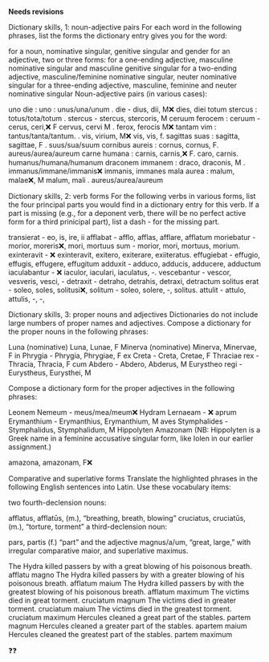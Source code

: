 **Needs revisions**

Dictionary skills, 1: noun-adjective pairs
For each word in the following phrases, list the forms the dictionary entry gives you for the word:

for a noun, nominative singular, genitive singular and gender
for an adjective, two or three forms:
for a one-ending adjective, masculine nominative singular and masculine genitive singular
for a two-ending adjective, masculine/feminine nominative singular, neuter nominative singular
for a three-ending adjective, masculine, feminine and neuter nominative singular
Noun-adjective pairs (in various cases):

uno die : uno : unus/una/unum   .   die - dius, dii, M❌  dies, diei
totum stercus : totus/tota/totum   .   stercus - stercus, stercoris, M
ceruum ferocem : ceruum - cerus, ceri,❌ F  cervus, cervi M .   ferox, ferocis M❌
tantam vim : tantus/tanta/tantum.  .   vis, virium, M❌ vis, vis, f. 
sagittas suas : sagitta, sagittae, F   .   suus/sua/suum 
cornibus aureis : cornus, cornus, F.     aureus/aurea/aureum
carne humana : carnis, carnis,❌ F. caro, carnis.     humanus/humana/humanum
draconem immanem : draco, draconis, M   .   immanus/immane/immanis❌ immanis, immanes
mala aurea : malum, malae❌, M malum, mali  .   aureus/aurea/aureum



Dictionary skills, 2: verb forms
For the following verbs in various forms, list the four principal parts you would
find in a dictionary entry for this verb. If a part is missing (e.g., for a deponent verb, 
there will be no perfect active form for a third prinicipal part), list a dash - for the missing part.

transierat - eo, is, ire, ii
afflabat - afflo, afflas, afflare, afflatum
moriebatur - morior, moreris❌, mori, mortuus sum - morior, mori, mortuus, morium.
exinteravit - ❌ exinteravit, exitero, exiterare, exiiteratus.
effugiebat - effugio, effugis, effugere, effugitum
adduxit - adduco, adducis, adducere, adductum
iaculabantur - ❌ iaculor, iaculari, iaculatus, -.
vescebantur - vescor, vesveris, vesci, -
detraxit - detraho, detrahis, detraxi, detractum
solitus erat - soleo, soles, solitusi❌, solitum - soleo, solere, -, solitus.
attulit - attulo, attulis, -, -, 


Dictionary skills, 3: proper nouns and adjectives
Dictionaries do not include large numbers of proper names and adjectives. Compose a dictionary for the proper nouns in the following phrases:

Luna (nominative) Luna, Lunae, F
Minerva (nominative) Minerva, Minervae, F
in Phrygia - Phrygia, Phrygiae, F
ex Creta - Creta, Cretae, F
Thraciae rex - Thracia, Thracia, F
cum Abdero - Abdero, Abderus, M
Eurystheo regi - Eurystheus, Eurysthei, M

Compose a dictionary form for the proper adjectives in the following phrases:
 
Leonem Nemeum - meus/mea/meum❌
Hydram Lernaeam - ❌
aprum Erymanthium - Erymanthius, Erymanthium, M
aves Stymphalides - Stymphalidus, Stymphalidum, M
Hippolyten Amazonam (NB: Hippolyten is a Greek name in a feminine accusative singular form, like Iolen in our earlier assignment.)

amazona, amazonam, F❌


Comparative and superlative forms
Translate the highlighted phrases in the following English sentences into Latin. Use these vocabulary items:

two fourth-declension nouns:

afflatus, afflatūs, (m.), “breathing, breath, blowing”
cruciatus, cruciatūs, (m.), “torture, torment”
a third-declension noun:

pars, partis (f.) “part”
and the adjective magnus/a/um, “great, large,” with irregular comparative maior, and superlative maximus.

The Hydra killed passers by with a great blowing of his poisonous breath.
  afflatu magno
The Hydra killed passers by with a greater blowing of his poisonous breath.
  afflatum maium
The Hydra killed passers by with the greatest blowing of his poisonous breath.
  afflatum maximum
The victims died in great torment.
  cruciatum magnum
The victims died in greater torment.
 cruciatum maium
The victims died in the greatest torment.
 cruciatum maximum
Hercules cleaned a great part of the stables.
 partem magnum
Hercules cleaned a greater part of the stables.
 apartem maium
Hercules cleaned the greatest part of the stables.
 partem maximum

❓❓


